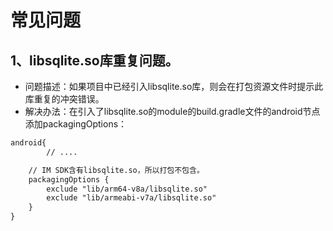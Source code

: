 # 常见问题

## <a name='1'></a>1、libsqlite.so库重复问题。

* 问题描述：如果项目中已经引入libsqlite.so库，则会在打包资源文件时提示此库重复的冲突错误。
* 解决办法：在引入了libsqlite.so的module的build.gradle文件的android节点添加packagingOptions：

```xml
android{
		// ....

    // IM SDK含有libsqlite.so，所以打包不包含。
    packagingOptions {
        exclude "lib/arm64-v8a/libsqlite.so"
        exclude "lib/armeabi-v7a/libsqlite.so"
    }
}
```

